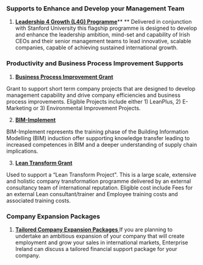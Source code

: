 ### Supports to Enhance and Develop your Management Team

1. **[Leadership 4 Growth \(L4G\) Programme](http://www.enterprise-ireland.com/en/Management/Leadership-and-Management-Development/Leadership-4-Growth-Programme.shortcut.html)**** **
  Delivered in conjunction with Stanford University this flagship programme is designed to develop and enhance the leadership ambition, mind-set and capability of Irish CEOs and their senior management teams to lead innovative, scalable companies, capable of achieving sustained international growth.

### Productivity and Business Process Improvement Supports

1. **[Business Process Improvement Grant](http://www.enterprise-ireland.com/en/funding-supports/Company/Large-Company-Funding/Business-Process-Improvement-Grant-Large-Companies-.html)**[ ](http://www.enterprise-ireland.com/en/funding-supports/Company/Large-Company-Funding/Business-Process-Improvement-Grant-Large-Companies-.html)

  Grant to support short term company projects that are designed to develop management capability and drive company efficiencies and business process improvements. Eligible Projects include either 1\) LeanPlus, 2\) E-Marketing or 3\) Environmental Improvement Projects.

2. **[BIM-Implement](http://www.enterprise-ireland.com/EI_Corporate/en/funding-supports/Company/Esetablish-SME-Funding/Building-Information-Modelling-Implement.html)**[ ](http://www.enterprise-ireland.com/EI_Corporate/en/funding-supports/Company/Esetablish-SME-Funding/Building-Information-Modelling-Implement.html)

  BIM-Implement represents the training phase of the Building Information Modelling \(BIM\) induction offer supporting knowledge transfer leading to increased competences in BIM and a deeper understanding of supply chain implications.

3. **[Lean Transform Grant](http://www.enterprise-ireland.com/en/Funding-Supports/Company/Large-Company-Funding/Lean-Transform.shortcut.html)**[ ](http://www.enterprise-ireland.com/en/Funding-Supports/Company/Large-Company-Funding/Lean-Transform.shortcut.html)

  Used to support a “Lean Transform Project". This is a large scale, extensive and holistic company transformation programme delivered by an external consultancy team of international reputation. Eligible cost include Fees for an external Lean consultant\/trainer and Employee training costs and associated training costs.


### Company Expansion Packages

1. **[Tailored Company Expansion Packages](http://www.enterprise-ireland.com/en/Funding-Supports/Company/Large-Company-Funding/Tailored-Company-Expansion-Packages-.shortcut.html)**[ ](http://www.enterprise-ireland.com/en/Funding-Supports/Company/Large-Company-Funding/Tailored-Company-Expansion-Packages-.shortcut.html)
  If you are planning to undertake an ambitious expansion of your company that will create employment and grow your sales in international markets, Enterprise Ireland can discuss a tailored financial support package for your company.

